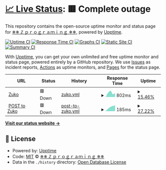 # [📈 Live Status](https://zuko-xdev.github.io/status): <!--live status--> **🟥 Complete outage**

This repository contains the open-source uptime monitor and status page for [❄❄ ℤ ｐｒｏｇｒａｍｉｎｇ ❄❄](http://zuko.pro/), powered by [Upptime](https://github.com/upptime/upptime).

[![Uptime CI](https://github.com/zuko-xdev/status/workflows/Uptime%20CI/badge.svg)](https://github.com/zuko-xdev/status/actions?query=workflow%3A%22Uptime+CI%22)
[![Response Time CI](https://github.com/zuko-xdev/status/workflows/Response%20Time%20CI/badge.svg)](https://github.com/zuko-xdev/status/actions?query=workflow%3A%22Response+Time+CI%22)
[![Graphs CI](https://github.com/zuko-xdev/status/workflows/Graphs%20CI/badge.svg)](https://github.com/zuko-xdev/status/actions?query=workflow%3A%22Graphs+CI%22)
[![Static Site CI](https://github.com/zuko-xdev/status/workflows/Static%20Site%20CI/badge.svg)](https://github.com/zuko-xdev/status/actions?query=workflow%3A%22Static+Site+CI%22)
[![Summary CI](https://github.com/zuko-xdev/status/workflows/Summary%20CI/badge.svg)](https://github.com/zuko-xdev/status/actions?query=workflow%3A%22Summary+CI%22)

With [Upptime](https://upptime.js.org), you can get your own unlimited and free uptime monitor and status page, powered entirely by a GitHub repository. We use [Issues](https://github.com/zuko-xdev/status/issues) as incident reports, [Actions](https://github.com/zuko-xdev/status/actions) as uptime monitors, and [Pages](https://zuko-xdev.github.io/status) for the status page.

<!--start: status pages-->
<!-- This summary is generated by Upptime (https://github.com/upptime/upptime) -->
<!-- Do not edit this manually, your changes will be overwritten -->
<!-- prettier-ignore -->
| URL | Status | History | Response Time | Uptime |
| --- | ------ | ------- | ------------- | ------ |
| <img alt="" src="https://icons.duckduckgo.com/ip3/ps1787.zuko.pro.ico" height="13"> [Zuko](https://ps1787.zuko.pro) | 🟥 Down | [zuko.yml](https://github.com/zuko-xdev/status/commits/HEAD/history/zuko.yml) | <details><summary><img alt="Response time graph" src="./graphs/zuko/response-time-week.png" height="20"> 802ms</summary><br><a href="https://zuko-xdev.github.io/status/history/zuko"><img alt="Response time 802" src="https://img.shields.io/endpoint?url=https%3A%2F%2Fraw.githubusercontent.com%2Fzuko-xdev%2Fstatus%2FHEAD%2Fapi%2Fzuko%2Fresponse-time.json"></a><br><a href="https://zuko-xdev.github.io/status/history/zuko"><img alt="24-hour response time 802" src="https://img.shields.io/endpoint?url=https%3A%2F%2Fraw.githubusercontent.com%2Fzuko-xdev%2Fstatus%2FHEAD%2Fapi%2Fzuko%2Fresponse-time-day.json"></a><br><a href="https://zuko-xdev.github.io/status/history/zuko"><img alt="7-day response time 802" src="https://img.shields.io/endpoint?url=https%3A%2F%2Fraw.githubusercontent.com%2Fzuko-xdev%2Fstatus%2FHEAD%2Fapi%2Fzuko%2Fresponse-time-week.json"></a><br><a href="https://zuko-xdev.github.io/status/history/zuko"><img alt="30-day response time 802" src="https://img.shields.io/endpoint?url=https%3A%2F%2Fraw.githubusercontent.com%2Fzuko-xdev%2Fstatus%2FHEAD%2Fapi%2Fzuko%2Fresponse-time-month.json"></a><br><a href="https://zuko-xdev.github.io/status/history/zuko"><img alt="1-year response time 802" src="https://img.shields.io/endpoint?url=https%3A%2F%2Fraw.githubusercontent.com%2Fzuko-xdev%2Fstatus%2FHEAD%2Fapi%2Fzuko%2Fresponse-time-year.json"></a></details> | <details><summary><a href="https://zuko-xdev.github.io/status/history/zuko">15.46%</a></summary><a href="https://zuko-xdev.github.io/status/history/zuko"><img alt="All-time uptime 15.46%" src="https://img.shields.io/endpoint?url=https%3A%2F%2Fraw.githubusercontent.com%2Fzuko-xdev%2Fstatus%2FHEAD%2Fapi%2Fzuko%2Fuptime.json"></a><br><a href="https://zuko-xdev.github.io/status/history/zuko"><img alt="24-hour uptime 15.46%" src="https://img.shields.io/endpoint?url=https%3A%2F%2Fraw.githubusercontent.com%2Fzuko-xdev%2Fstatus%2FHEAD%2Fapi%2Fzuko%2Fuptime-day.json"></a><br><a href="https://zuko-xdev.github.io/status/history/zuko"><img alt="7-day uptime 15.46%" src="https://img.shields.io/endpoint?url=https%3A%2F%2Fraw.githubusercontent.com%2Fzuko-xdev%2Fstatus%2FHEAD%2Fapi%2Fzuko%2Fuptime-week.json"></a><br><a href="https://zuko-xdev.github.io/status/history/zuko"><img alt="30-day uptime 15.46%" src="https://img.shields.io/endpoint?url=https%3A%2F%2Fraw.githubusercontent.com%2Fzuko-xdev%2Fstatus%2FHEAD%2Fapi%2Fzuko%2Fuptime-month.json"></a><br><a href="https://zuko-xdev.github.io/status/history/zuko"><img alt="1-year uptime 15.46%" src="https://img.shields.io/endpoint?url=https%3A%2F%2Fraw.githubusercontent.com%2Fzuko-xdev%2Fstatus%2FHEAD%2Fapi%2Fzuko%2Fuptime-year.json"></a></details>
| <img alt="" src="https://icons.duckduckgo.com/ip3/ps1787.zuko.pro.ico" height="13"> [POST to Zuko](https://ps1787.zuko.pro) | 🟥 Down | [post-to-zuko.yml](https://github.com/zuko-xdev/status/commits/HEAD/history/post-to-zuko.yml) | <details><summary><img alt="Response time graph" src="./graphs/post-to-zuko/response-time-week.png" height="20"> 185ms</summary><br><a href="https://zuko-xdev.github.io/status/history/post-to-zuko"><img alt="Response time 185" src="https://img.shields.io/endpoint?url=https%3A%2F%2Fraw.githubusercontent.com%2Fzuko-xdev%2Fstatus%2FHEAD%2Fapi%2Fpost-to-zuko%2Fresponse-time.json"></a><br><a href="https://zuko-xdev.github.io/status/history/post-to-zuko"><img alt="24-hour response time 185" src="https://img.shields.io/endpoint?url=https%3A%2F%2Fraw.githubusercontent.com%2Fzuko-xdev%2Fstatus%2FHEAD%2Fapi%2Fpost-to-zuko%2Fresponse-time-day.json"></a><br><a href="https://zuko-xdev.github.io/status/history/post-to-zuko"><img alt="7-day response time 185" src="https://img.shields.io/endpoint?url=https%3A%2F%2Fraw.githubusercontent.com%2Fzuko-xdev%2Fstatus%2FHEAD%2Fapi%2Fpost-to-zuko%2Fresponse-time-week.json"></a><br><a href="https://zuko-xdev.github.io/status/history/post-to-zuko"><img alt="30-day response time 185" src="https://img.shields.io/endpoint?url=https%3A%2F%2Fraw.githubusercontent.com%2Fzuko-xdev%2Fstatus%2FHEAD%2Fapi%2Fpost-to-zuko%2Fresponse-time-month.json"></a><br><a href="https://zuko-xdev.github.io/status/history/post-to-zuko"><img alt="1-year response time 185" src="https://img.shields.io/endpoint?url=https%3A%2F%2Fraw.githubusercontent.com%2Fzuko-xdev%2Fstatus%2FHEAD%2Fapi%2Fpost-to-zuko%2Fresponse-time-year.json"></a></details> | <details><summary><a href="https://zuko-xdev.github.io/status/history/post-to-zuko">27.22%</a></summary><a href="https://zuko-xdev.github.io/status/history/post-to-zuko"><img alt="All-time uptime 27.22%" src="https://img.shields.io/endpoint?url=https%3A%2F%2Fraw.githubusercontent.com%2Fzuko-xdev%2Fstatus%2FHEAD%2Fapi%2Fpost-to-zuko%2Fuptime.json"></a><br><a href="https://zuko-xdev.github.io/status/history/post-to-zuko"><img alt="24-hour uptime 27.22%" src="https://img.shields.io/endpoint?url=https%3A%2F%2Fraw.githubusercontent.com%2Fzuko-xdev%2Fstatus%2FHEAD%2Fapi%2Fpost-to-zuko%2Fuptime-day.json"></a><br><a href="https://zuko-xdev.github.io/status/history/post-to-zuko"><img alt="7-day uptime 27.22%" src="https://img.shields.io/endpoint?url=https%3A%2F%2Fraw.githubusercontent.com%2Fzuko-xdev%2Fstatus%2FHEAD%2Fapi%2Fpost-to-zuko%2Fuptime-week.json"></a><br><a href="https://zuko-xdev.github.io/status/history/post-to-zuko"><img alt="30-day uptime 27.22%" src="https://img.shields.io/endpoint?url=https%3A%2F%2Fraw.githubusercontent.com%2Fzuko-xdev%2Fstatus%2FHEAD%2Fapi%2Fpost-to-zuko%2Fuptime-month.json"></a><br><a href="https://zuko-xdev.github.io/status/history/post-to-zuko"><img alt="1-year uptime 27.22%" src="https://img.shields.io/endpoint?url=https%3A%2F%2Fraw.githubusercontent.com%2Fzuko-xdev%2Fstatus%2FHEAD%2Fapi%2Fpost-to-zuko%2Fuptime-year.json"></a></details>

<!--end: status pages-->

[**Visit our status website →**](https://zuko-xdev.github.io/status)

## 📄 License

- Powered by: [Upptime](https://github.com/upptime/upptime)
- Code: [MIT](./LICENSE) © [❄❄ ℤ ｐｒｏｇｒａｍｉｎｇ ❄❄](http://zuko.pro/)
- Data in the `./history` directory: [Open Database License](https://opendatacommons.org/licenses/odbl/1-0/)

